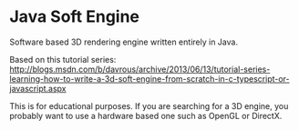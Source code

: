 Java Soft Engine
================

Software based 3D rendering engine written entirely in Java.

Based on this tutorial series: http://blogs.msdn.com/b/davrous/archive/2013/06/13/tutorial-series-learning-how-to-write-a-3d-soft-engine-from-scratch-in-c-typescript-or-javascript.aspx

This is for educational purposes. If you are searching for a 3D engine, you probably want to use a hardware based
one such as OpenGL or DirectX.